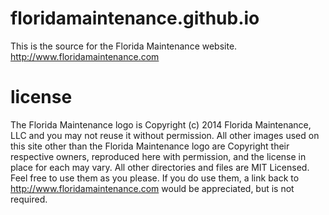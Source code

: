 floridamaintenance.github.io
============================

This is the source for the Florida Maintenance website. http://www.floridamaintenance.com

license
=======

The Florida Maintenance logo is Copyright (c) 2014 Florida Maintenance, LLC and you may not reuse it without permission. All other images used on this site other than the Florida Maintenance logo are Copyright their respective owners, reproduced here with permission, and the license in place for each may vary. All other directories and files are MIT Licensed. Feel free to use them as you please. If you do use them, a link back to http://www.floridamaintenance.com would be appreciated, but is not required.
